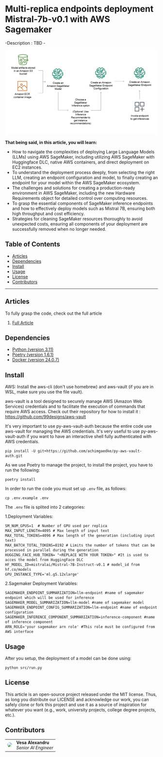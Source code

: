# Multi-replica endpoints deployment Mistral-7b-v0.1 with AWS Sagemaker

-Description : TBD -

![Architecture](./media/sagemaker_architecture.png)

**That being said, in this article, you will learn:**

- How to navigate the complexities of deploying Large Language Models (LLMs) using AWS SageMaker, including utilizing AWS SageMaker with Huggingface DLC, native AWS containers, and direct deployment on EC2 instances.
- To understand the deployment process deeply, from selecting the right LLM, creating an endpoint configuration and model, to finally creating an endpoint for your model within the AWS SageMaker ecosystem.
- The challenges and solutions for creating a production-ready environment in AWS SageMaker, including the new Hardware Requirements object for detailed control over computing resources.
- To grasp the essential components of SageMaker inference endpoints and how to effectively deploy models such as Mistral 7B, ensuring both high throughput and cost efficiency.
- Strategies for cleaning SageMaker resources thoroughly to avoid unexpected costs, ensuring all components of your deployment are successfully removed when no longer needed.

## Table of Contents

- [Articles](#articles)
- [Dependencies](#dependencies)
- [Install](#install)
- [Usage](#usage)
- [License](#license)
- [Contributors](#contributors)

------

## Articles

To fully grasp the code, check out the full article

1. [Full Article](https://decodingml.substack.com/p/youre-not-digging-deeper-into-concepts)

## Dependencies

- [Python (version 3.11)](https://www.python.org/downloads/)
- [Poetry (version 1.6.1)](https://python-poetry.org/)
- [Docker (version 24.0.7)](https://www.docker.com/)


## Install

AWS: Install the aws-cli (don't use homebrew) and aws-vault (if you are in WSL, make sure you use the file vault).

aws-vault is a tool designed to securely manage AWS (Amazon Web Services) credentials and to facilitate the execution of commands that require AWS access. 
Check out their repository for how to install it : https://github.com/99designs/aws-vault

It's very important to use py-aws-vault-auth because the entire code use aws-vault for managing the AWS credentials.
It's very useful to use py-aws-vault-auth if you want to have an interactive shell fully authenticated with AWS credentials.
```shell
pip install -U git+https://github.com/achimgaedke/py-aws-vault-auth.git
```

As we use Poetry to manage the project, to install the project, you have to run the following:
```shell
poetry install
```

In order to run the code you must set up `.env` file, as follows:
```shell
cp .env.example .env
```

The `.env` file is splited into 2 categories:

1.Deployment Variables:
```shell
SM_NUM_GPUS=1  # Number of GPU used per replica
MAX_INPUT_LENGTH=4095 # Max length of input text
MAX_TOTAL_TOKENS=4096 # Max length of the generation (including input text)
MAX_BATCH_TOTAL_TOKENS=8192 # Limits the number of tokens that can be processed in parallel during the generation
HUGGING_FACE_HUB_TOKEN= "<REPLACE WITH YOUR TOKEN>" #It is used to acces the model from HuggingFace DLC
HF_MODEL_ID=mistralai/Mistral-7B-Instruct-v0.1 # model_id from hf.co/models
GPU_INSTANCE_TYPE='ml.g5.12xlarge'

```

2.Sagemaker Deployment Variables:
```shell
SAGEMAKER_ENDPOINT_SUMMARIZATION=llm-endpoint #name of sagemaker endpoint which will be used for inference
SAGEMAKER_MODEL_SUMMARIZATION=llm-model #name of sagemaker model
SAGEMAKER_ENDPOINT_CONFIG_SUMMARIZATION=llm-endpoint #name of endpoint configuration
SAGEMAKER_INFERENCE_COMPONENT_SUMMARIZATION=inference-component #name of inference component
ARN_ROLE='your sagemaker arn role' #This role must be configured from AWS interface

```

## Usage

After you setup, the deployment of a model can be done using:
```shell
python src/run.py
```


## License

This article is an open-source project released under the MIT license. Thus, as long you distribute our LICENSE and acknowledge our work, you can safely clone or fork this project and use it as a source of inspiration for whatever you want (e.g., work, university projects, college degree projects, etc.).

## Contributors

<table>
  <tr>
    <td><a href="https://github.com/alexandruvesa" target="_blank"><img src="https://avatars.githubusercontent.com/u/37544969?s=400&u=7b2961a85bf399d0d28e64c606c11e34556f4574&v=4" width="100" style="border-radius:50%;"/></a></td>
    <td>
      <strong>Vesa Alexandru</strong><br />
      <i>Senior AI Engineer</i>
    </td>
  </tr>
</table>
